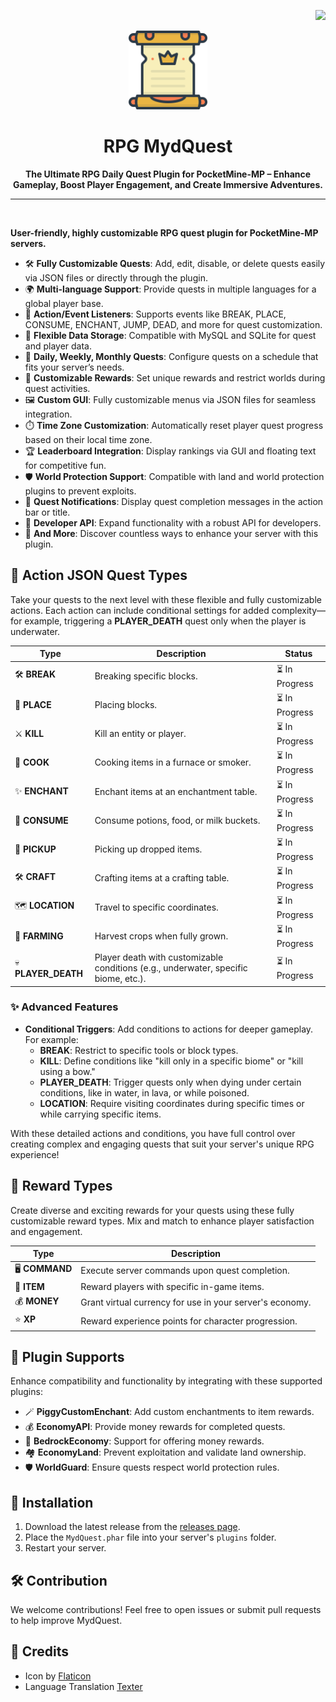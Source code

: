<p align="right">
  <img src="https://raw.githubusercontent.com/angga7togk/PowerEssentials/refs/heads/main/img/indonesia.png" height="23px">
</p>

<p align="center">
  <a href="https://github.com/angga7togk/MydQuest">
    <img src="https://github.com/angga7togk/MydQuest/blob/master/icon.png?raw=true" width="25%">
  </a>
</p>

<h1 align="center">RPG MydQuest</h1>
<p align="center"><strong>The Ultimate RPG Daily Quest Plugin for PocketMine-MP – Enhance Gameplay, Boost Player Engagement, and Create Immersive Adventures.</strong></p>

---

<br>

**User-friendly, highly customizable RPG quest plugin for PocketMine-MP servers.**

- 🛠️ **Fully Customizable Quests**: Add, edit, disable, or delete quests easily via JSON files or directly through the plugin.
- 🌍 **Multi-language Support**: Provide quests in multiple languages for a global player base.
- 🎯 **Action/Event Listeners**: Supports events like BREAK, PLACE, CONSUME, ENCHANT, JUMP, DEAD, and more for quest customization.
- 💾 **Flexible Data Storage**: Compatible with MySQL and SQLite for quest and player data.
- 📆 **Daily, Weekly, Monthly Quests**: Configure quests on a schedule that fits your server’s needs.
- 🎁 **Customizable Rewards**: Set unique rewards and restrict worlds during quest activities.
- 🖼️ **Custom GUI**: Fully customizable menus via JSON files for seamless integration.
- ⏱️ **Time Zone Customization**: Automatically reset player quest progress based on their local time zone.
- 🏆 **Leaderboard Integration**: Display rankings via GUI and floating text for competitive fun.
- 🛡️ **World Protection Support**: Compatible with land and world protection plugins to prevent exploits.
- 🔔 **Quest Notifications**: Display quest completion messages in the action bar or title.
- 🧩 **Developer API**: Expand functionality with a robust API for developers.
- 🚀 **And More**: Discover countless ways to enhance your server with this plugin.

## 🔨 **Action JSON Quest Types**

Take your quests to the next level with these flexible and fully customizable actions. Each action can include conditional settings for added complexity—for example, triggering a **PLAYER_DEATH** quest only when the player is underwater.

| **Type**            | **Description**                                                                     | **Status**     |
| ------------------- | ----------------------------------------------------------------------------------- | -------------- |
| 🛠️ **BREAK**        | Breaking specific blocks.                                                           | ⏳ In Progress |
| 🧱 **PLACE**        | Placing blocks.                                                                     | ⏳ In Progress |
| ⚔️ **KILL**         | Kill an entity or player.                                                           | ⏳ In Progress |
| 🍳 **COOK**         | Cooking items in a furnace or smoker.                                               | ⏳ In Progress |
| ✨ **ENCHANT**      | Enchant items at an enchantment table.                                              | ⏳ In Progress |
| 🥤 **CONSUME**      | Consume potions, food, or milk buckets.                                             | ⏳ In Progress |
| 🛒 **PICKUP**       | Picking up dropped items.                                                           | ⏳ In Progress |
| 🛠️ **CRAFT**        | Crafting items at a crafting table.                                                 | ⏳ In Progress |
| 🗺️ **LOCATION**     | Travel to specific coordinates.                                                     | ⏳ In Progress |
| 🌱 **FARMING**      | Harvest crops when fully grown.                                                     | ⏳ In Progress |
| 💀 **PLAYER_DEATH** | Player death with customizable conditions (e.g., underwater, specific biome, etc.). | ⏳ In Progress |

### ✨ **Advanced Features**

- **Conditional Triggers**: Add conditions to actions for deeper gameplay. For example:
  - **BREAK**: Restrict to specific tools or block types.
  - **KILL**: Define conditions like "kill only in a specific biome" or "kill using a bow."
  - **PLAYER_DEATH**: Trigger quests only when dying under certain conditions, like in water, in lava, or while poisoned.
  - **LOCATION**: Require visiting coordinates during specific times or while carrying specific items.

With these detailed actions and conditions, you have full control over creating complex and engaging quests that suit your server's unique RPG experience!

## 🎁 **Reward Types**

Create diverse and exciting rewards for your quests using these fully customizable reward types. Mix and match to enhance player satisfaction and engagement.

| **Type**       | **Description**                                          |
| -------------- | -------------------------------------------------------- |
| 🖥️ **COMMAND** | Execute server commands upon quest completion.           |
| 🎒 **ITEM**    | Reward players with specific in-game items.              |
| 💰 **MONEY**   | Grant virtual currency for use in your server's economy. |
| ⭐ **XP**      | Reward experience points for character progression.      |

## 🚀 **Plugin Supports**

Enhance compatibility and functionality by integrating with these supported plugins:

- 🪄 **PiggyCustomEnchant**: Add custom enchantments to item rewards.
- 💰 **EconomyAPI**: Provide money rewards for completed quests.
- 🏦 **BedrockEconomy**: Support for offering money rewards.
- 🏘️ **EconomyLand**: Prevent exploitation and validate land ownership.
- 🛡️ **WorldGuard**: Ensure quests respect world protection rules.

## 📂 **Installation**

1. Download the latest release from the [releases page](https://github.com/angga7togk/MydQuest).
2. Place the `MydQuest.phar` file into your server's `plugins` folder.
3. Restart your server.

## 🛠️ **Contribution**

We welcome contributions! Feel free to open issues or submit pull requests to help improve MydQuest.

## 📜 **Credits**

- Icon by [Flaticon](https://www.flaticon.com/)
- Language Translation [Texter](https://github.com/fuyutsuki/Texter/blob/122f9b45a4896c51eb5b7f4fc0aa479ea0df56a7/src/jp/mcbe/fuyutsuki/Texter/i18n/TexterLang.php)
